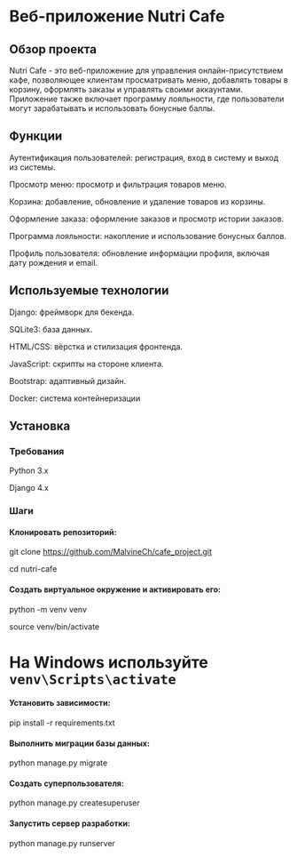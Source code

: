 # Веб-приложение Nutri Cafe
## Обзор проекта
Nutri Cafe - это веб-приложение для управления онлайн-присутствием кафе, позволяющее клиентам просматривать меню, добавлять товары в корзину, оформлять заказы и управлять своими аккаунтами. Приложение также включает программу лояльности, где пользователи могут зарабатывать и использовать бонусные баллы.

## Функции
Аутентификация пользователей: регистрация, вход в систему и выход из системы.

Просмотр меню: просмотр и фильтрация товаров меню.

Корзина: добавление, обновление и удаление товаров из корзины.

Оформление заказа: оформление заказов и просмотр истории заказов.

Программа лояльности: накопление и использование бонусных баллов.

Профиль пользователя: обновление информации профиля, включая дату рождения и email.

## Используемые технологии
Django: фреймворк для бекенда.

SQLite3: база данных.

HTML/CSS: вёрстка и стилизация фронтенда.

JavaScript: скрипты на стороне клиента.

Bootstrap: адаптивный дизайн.

Docker: система контейнеризации
## Установка
### Требования

Python 3.x

Django 4.x

### Шаги

#### Клонировать репозиторий:
git clone https://github.com/MalvineCh/cafe_project.git

cd nutri-cafe

#### Создать виртуальное окружение и активировать его:

python -m venv venv

source venv/bin/activate   
# На Windows используйте `venv\Scripts\activate`

#### Установить зависимости:

pip install -r requirements.txt
#### Выполнить миграции базы данных:

python manage.py migrate

#### Создать суперпользователя:

python manage.py createsuperuser

#### Запустить сервер разработки:

python manage.py runserver

